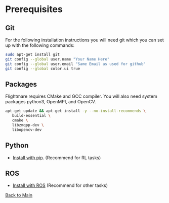 # Prerequisites

## Git
For the following installation instructions you will need git which you can set up with the following commands:

```bash 
sudo apt-get install git
git config --global user.name "Your Name Here"
git config --global user.email "Same Email as used for github"
git config --global color.ui true
```

## Packages
Flightmare requires CMake and GCC compiler. You will also need system packages python3, OpenMPI, and OpenCV.

```bash 
apt-get update && apt-get install -y --no-install-recommends \
   build-essential \
   cmake \
   libzmqpp-dev \
   libopencv-dev 
```

## Python
- [Install with pip](install_pip.md). (Recommend for RL tasks)

## ROS
- [Install with ROS](install_ros.md) (Recommend for other tasks)

[Back to Main](wiki_home.md)